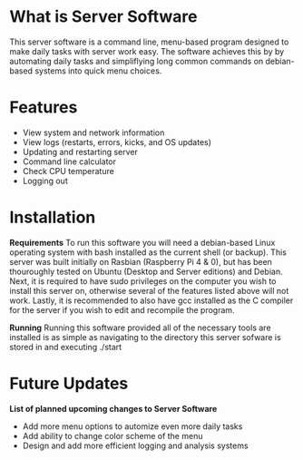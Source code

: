 # What is Server Software
This server software is a command line, menu-based program designed to make daily tasks with server work easy. The software achieves 
this by by automating daily tasks and simpliflying long common commands on debian-based systems into quick menu choices.

# Features
- View system and network information
- View logs (restarts, errors, kicks, and OS updates)
- Updating and restarting server
- Command line calculator
- Check CPU temperature
- Logging out

# Installation 
**Requirements**
To run this software you will need a debian-based Linux operating system with bash installed as the current shell (or backup).
This server was built initially on Rasbian (Raspberry Pi 4 & 0), but has been thouroughly tested on Ubuntu (Desktop and Server editions) 
and Debian. Next, it is required to have sudo privileges on the computer you wish to install this server on, otherwise several of the 
features listed above will not work. Lastly, it is recommended to also have gcc installed as the C compiler for the server if you wish 
to edit and recompile the program. 

**Running**
Running this software provided all of the necessary tools are installed is as simple as navigating to the directory this server
sofware is stored in and executing ./start

# Future Updates
**List of planned upcoming changes to Server Software**
- Add more menu options to automize even more daily tasks
- Add ability to change color scheme of the menu
- Design and add more efficient logging and analysis systems
